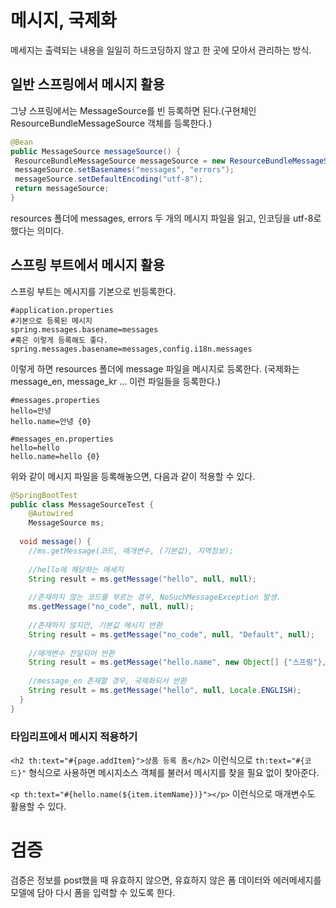 # 메시지, 국제화

메세지는 출력되는 내용을 일일히 하드코딩하지 않고 한 곳에 모아서 관리하는 방식.

## 일반 스프링에서 메시지 활용

그냥 스프링에서는 MessageSource를 빈 등록하면 된다.(구현체인 ResourceBundleMessageSource 객체를 등록한다.)

```java
@Bean
public MessageSource messageSource() {
 ResourceBundleMessageSource messageSource = new ResourceBundleMessageSource();
 messageSource.setBasenames("messages", "errors");
 messageSource.setDefaultEncoding("utf-8");
 return messageSource;
}
```

resources 폴더에 messages, errors 두 개의 메시지 파일을 읽고, 인코딩을 utf-8로 했다는 의미다.

## 스프링 부트에서 메시지 활용

스프링 부트는 메시지를 기본으로 빈등록한다.

```properties
#application.properties
#기본으로 등록된 메시지
spring.messages.basename=messages
#혹은 이렇게 등록해도 좋다.
spring.messages.basename=messages,config.i18n.messages
```

이렇게 하면 resources 폴더에 message 파일을 메시지로 등록한다. (국제화는 message_en, message_kr ... 이런 파일들을 등록한다.)

```properties
#messages.properties
hello=안녕
hello.name=안녕 {0}
```

```properties
#messages_en.properties
hello=hello
hello.name=hello {0}
```

위와 같이 메시지 파일을 등록해놓으면, 다음과 같이 적용할 수 있다.

```java
@SpringBootTest
public class MessageSourceTest {
	@Autowired
	MessageSource ms;
	
  void message() {
    //ms.getMessage(코드, 매개변수, (기본값), 지역정보);
    
    //hello에 해당하는 메세지
    String result = ms.getMessage("hello", null, null);
    
    //존재하지 않는 코드를 부르는 경우, NoSuchMessageException 발생.
    ms.getMessage("no_code", null, null);
    
    //존재하지 않지만, 기본값 메시지 반환
    String result = ms.getMessage("no_code", null, "Default", null);
    
    //매개변수 전달되어 반환
    String result = ms.getMessage("hello.name", new Object[] {"스프링"}, null);
    
    //message_en 존재할 경우, 국제화되서 반환
    String result = ms.getMessage("hello", null, Locale.ENGLISH); 
  }
}
```

### 타임리프에서 메시지 적용하기

`<h2 th:text="#{page.addItem}">상품 등록 폼</h2>` 이런식으로 `th:text="#{코드}"` 형식으로 사용하면 
메시지소스 객체를 불러서 메시지를 찾을 필요 없이 찾아준다.

`<p th:text="#{hello.name(${item.itemName})}"></p>` 이런식으로 매개변수도 활용할 수 있다.



# 검증

검증은 정보를 post했을 때 유효하지 않으면, 유효하지 않은 폼 데이터와 에러메세지를 모델에 담아 다시 폼을 입력할 수 있도록 한다.

